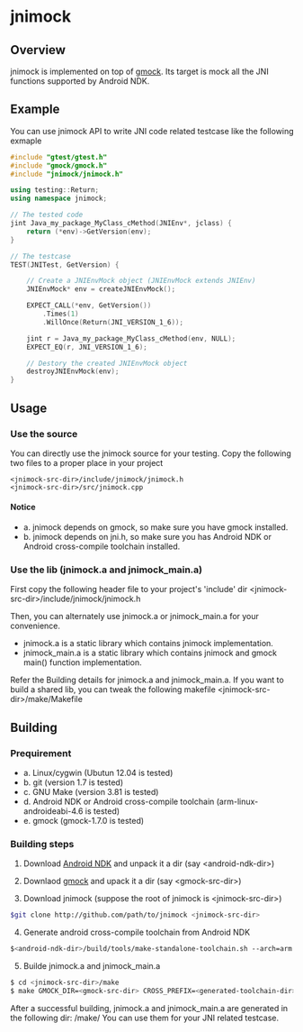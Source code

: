 jnimock
=======

Overview
--------
jnimock is implemented on top of [gmock](http://code.google.com/p/googlemock/).
Its target is mock all the JNI functions supported by Android NDK. 

Example
-------
You can use jnimock API to write JNI code related testcase like the following exmaple
```c++
#include "gtest/gtest.h"
#include "gmock/gmock.h"
#include "jnimock/jnimock.h"

using testing::Return;
using namespace jnimock;

// The tested code
jint Java_my_package_MyClass_cMethod(JNIEnv*, jclass) {
	return (*env)->GetVersion(env);
}

// The testcase
TEST(JNITest, GetVersion) {

    // Create a JNIEnvMock object (JNIEnvMock extends JNIEnv)
	JNIEnvMock* env = createJNIEnvMock();

	EXPECT_CALL(*env, GetVersion())
		.Times(1)
		.WillOnce(Return(JNI_VERSION_1_6));

	jint r = Java_my_package_MyClass_cMethod(env, NULL);
	EXPECT_EQ(r, JNI_VERSION_1_6);

    // Destory the created JNIEnvMock object
	destroyJNIEnvMock(env);
}
```

Usage
-----

### Use the source

You can directly use the jnimock source for your testing. Copy the following two
files to a proper place in your project 

	<jnimock-src-dir>/include/jnimock/jnimock.h
	<jnimock-src-dir>/src/jnimock.cpp

#### Notice

 - a. jnimock depends on gmock, so make sure you have gmock installed.
 - b. jnimock depends on jni.h, so make sure you has Android NDK or Android cross-compile toolchain installed.

### Use the lib (jnimock.a and jnimock_main.a)

First copy the following header file to your project's 'include' dir
	\<jnimock-src-dir\>/include/jnimock/jnimock.h

Then, you can alternately use jnimock.a or jnimock_main.a for your convenience.

 - jnimock.a is a static library which contains jnimock implementation.
 - jnimock_main.a is a static library which contains jnimock and gmock main() function implementation.

Refer the Building details for jnimock.a and jnimock_main.a.
If you want to build a shared lib, you can tweak the following makefile 
	\<jnimock-src-dir\>/make/Makefile


Building
----------

### Prequirement 
 - a. Linux/cygwin (Ubutun 12.04 is tested)
 - b. git (version 1.7 is tested)
 - c. GNU Make (version 3.81 is tested)
 - d. Android NDK or Android cross-compile toolchain (arm-linux-androideabi-4.6 is tested)
 - e. gmock (gmock-1.7.0 is tested)

### Building steps

1) Download [Android NDK](https://developer.android.com/tools/sdk/ndk/index.html) and unpack it 
a dir (say \<android-ndk-dir\>)

2) Downlaod [gmock](http://code.google.com/p/googlemock/) and upack it a dir (say \<gmock-src-dir\>) 

3) Download jnimock (suppose the root of jnimock is \<jnimock-src-dir\>)
```bash
$git clone http://github.com/path/to/jnimock <jnimock-src-dir>
```

4) Generate android cross-compile toolchain from Android NDK
```bash
$<android-ndk-dir>/build/tools/make-standalone-toolchain.sh --arch=arm --platform=android-19 --install-dir=<generated-toolchain-dir>
```

5) Builde jnimock.a and jnimock_main.a
```bash
$ cd <jnimock-src-dir>/make
$ make GMOCK_DIR=<gmock-src-dir> CROSS_PREFIX=<generated-toolchain-dir>/bin/arm-linux-androideabi-
```

After a successful building, jnimock.a and jnimock_main.a are generated in the following dir:
	<jnimock-src-dir>/make/ 
You can use them for your JNI related testcase.
